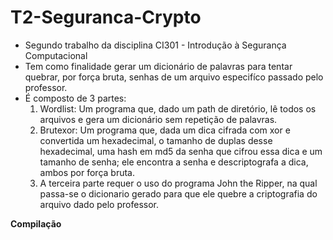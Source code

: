 # T2-Seguranca-Crypto
- Segundo trabalho da disciplina CI301 - Introdução à Segurança Computacional
- Tem como finalidade gerar um dicionário de palavras para tentar quebrar, por força bruta, senhas de um arquivo especifíco passado pelo professor.
- É composto de 3 partes:
  1. Wordlist: Um programa que, dado um path de diretório, lê todos os arquivos e gera um dicionário sem repetição de palavras.
  2. Brutexor: Um programa que, dada um dica cifrada com xor e convertida um hexadecimal, o tamanho de duplas desse hexadecimal, uma hash em md5 da senha que cifrou essa dica e um tamanho de senha; ele encontra a senha e descriptografa a dica, ambos por força bruta.
  3. A terceira parte requer o uso do programa John the Ripper, na qual passa-se o dicionario gerado para que ele quebre a criptografia do arquivo dado pelo professor.
  
**Compilação**
